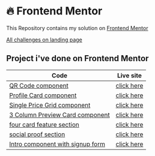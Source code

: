 # 🔥 Frontend Mentor

This Repository contains my solution on <a href="https://www.frontendmentor.io/">Frontend Mentor</a> <br>

[All challenges on landing page](https://bagas-defandi-frontend-mentor.netlify.app/)

## Project i've done on Frontend Mentor

| Code                                                                                                                              | Live site                                                                                         |
| --------------------------------------------------------------------------------------------------------------------------------- | ------------------------------------------------------------------------------------------------- |
| [QR Code component](https://github.com/bagas-defandi/Frontend-Mentor/tree/master/QR-code-component)                               | [click here](https://bagas-defandi-frontend-mentor.netlify.app/qr-code-component/)                |
| [Profile Card component](https://github.com/bagas-defandi/Frontend-Mentor/tree/master/profile-card-component)                     | [click here](https://bagas-defandi-frontend-mentor.netlify.app/profile-card-component/)           |
| [Single Price Grid component](https://github.com/bagas-defandi/Frontend-Mentor/tree/master/single-price-grid-component)           | [click here](https://bagas-defandi-frontend-mentor.netlify.app/single-price-grid-component/)      |
| [3 Column Preview Card component](https://github.com/bagas-defandi/Frontend-Mentor/tree/master/3-column-preview-card-component)   | [click here](https://bagas-defandi-frontend-mentor.netlify.app/3-column-preview-card-component/)  |
| [four card feature section](https://github.com/bagas-defandi/Frontend-Mentor/tree/master/four-card-feature-section/)              | [click here](https://bagas-defandi-frontend-mentor.netlify.app/four-card-feature-section/)        |
| [social proof section](https://github.com/bagas-defandi/Frontend-Mentor/tree/master/social-proof-section/)                        | [click here](https://bagas-defandi-frontend-mentor.netlify.app/social-proof-section/)             |
| [Intro component with signup form](https://github.com/bagas-defandi/Frontend-Mentor/tree/master/intro-component-with-signup-form) | [click here](https://bagas-defandi-frontend-mentor.netlify.app/intro-component-with-signup-form/) |
